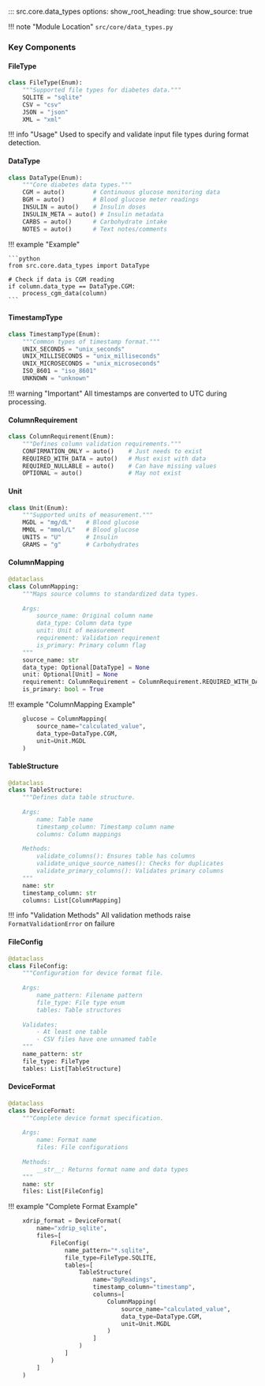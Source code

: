 ::: src.core.data_types
    options:
      show_root_heading: true
      show_source: true

!!! note "Module Location"
    `src/core/data_types.py`

### Key Components

#### FileType

```python
class FileType(Enum):
    """Supported file types for diabetes data."""
    SQLITE = "sqlite"
    CSV = "csv"
    JSON = "json"
    XML = "xml"
```

!!! info "Usage"
    Used to specify and validate input file types during format detection.
    
#### DataType

```python
class DataType(Enum):
    """Core diabetes data types."""
    CGM = auto()        # Continuous glucose monitoring data
    BGM = auto()        # Blood glucose meter readings
    INSULIN = auto()    # Insulin doses
    INSULIN_META = auto() # Insulin metadata
    CARBS = auto()      # Carbohydrate intake
    NOTES = auto()      # Text notes/comments
```

!!! example "Example"

    ```python
    from src.core.data_types import DataType
    
    # Check if data is CGM reading
    if column.data_type == DataType.CGM:
        process_cgm_data(column)
    ```

#### TimestampType

```python
class TimestampType(Enum):
    """Common types of timestamp format."""
    UNIX_SECONDS = "unix_seconds"
    UNIX_MILLISECONDS = "unix_milliseconds"
    UNIX_MICROSECONDS = "unix_microseconds"
    ISO_8601 = "iso_8601"
    UNKNOWN = "unknown"
```

!!! warning "Important"
    All timestamps are converted to UTC during processing.

#### ColumnRequirement

```python
class ColumnRequirement(Enum):
    """Defines column validation requirements."""
    CONFIRMATION_ONLY = auto()    # Just needs to exist
    REQUIRED_WITH_DATA = auto()   # Must exist with data
    REQUIRED_NULLABLE = auto()    # Can have missing values
    OPTIONAL = auto()             # May not exist
```

#### Unit

```python
class Unit(Enum):
    """Supported units of measurement."""
    MGDL = "mg/dL"    # Blood glucose
    MMOL = "mmol/L"   # Blood glucose
    UNITS = "U"       # Insulin
    GRAMS = "g"       # Carbohydrates
```

#### ColumnMapping

```python
@dataclass
class ColumnMapping:
    """Maps source columns to standardized data types.
    
    Args:
        source_name: Original column name
        data_type: Column data type
        unit: Unit of measurement
        requirement: Validation requirement
        is_primary: Primary column flag
    """
    source_name: str
    data_type: Optional[DataType] = None
    unit: Optional[Unit] = None
    requirement: ColumnRequirement = ColumnRequirement.REQUIRED_WITH_DATA
    is_primary: bool = True
```

!!! example "ColumnMapping Example"
```python
    glucose = ColumnMapping(
        source_name="calculated_value",
        data_type=DataType.CGM,
        unit=Unit.MGDL
    )
```

#### TableStructure

```python
@dataclass
class TableStructure:
    """Defines data table structure.
    
    Args:
        name: Table name
        timestamp_column: Timestamp column name
        columns: Column mappings
    
    Methods:
        validate_columns(): Ensures table has columns
        validate_unique_source_names(): Checks for duplicates
        validate_primary_columns(): Validates primary columns
    """
    name: str
    timestamp_column: str
    columns: List[ColumnMapping]
```

!!! info "Validation Methods"
    All validation methods raise `FormatValidationError` on failure

#### FileConfig

```python
@dataclass
class FileConfig:
    """Configuration for device format file.
    
    Args:
        name_pattern: Filename pattern
        file_type: File type enum
        tables: Table structures
    
    Validates:
        - At least one table
        - CSV files have one unnamed table
    """
    name_pattern: str
    file_type: FileType
    tables: List[TableStructure]
```

#### DeviceFormat

```python
@dataclass
class DeviceFormat:
    """Complete device format specification.
    
    Args:
        name: Format name
        files: File configurations
    
    Methods:
        __str__: Returns format name and data types
    """
    name: str
    files: List[FileConfig]
```

!!! example "Complete Format Example"

```python
    xdrip_format = DeviceFormat(
        name="xdrip_sqlite",
        files=[
            FileConfig(
                name_pattern="*.sqlite",
                file_type=FileType.SQLITE,
                tables=[
                    TableStructure(
                        name="BgReadings",
                        timestamp_column="timestamp",
                        columns=[
                            ColumnMapping(
                                source_name="calculated_value",
                                data_type=DataType.CGM,
                                unit=Unit.MGDL
                            )
                        ]
                    )
                ]
            )
        ]
    )
```